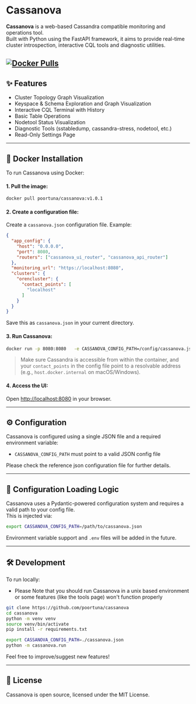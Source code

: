 # Cassanova

**Cassanova** is a web-based Cassandra compatible monitoring and operations tool.  
Built with Python using the FastAPI framework, 
it aims to provide real-time cluster introspection, 
interactive CQL tools and diagnostic utilities.

[![Docker Pulls](https://img.shields.io/docker/pulls/your-org/cassanova.svg)](https://hub.docker.com/r/poortuna/cassanova)
---

## ✨ Features

- Cluster Topology Graph Visualization
- Keyspace & Schema Exploration and Graph Visualization
- Interactive CQL Terminal with History
- Basic Table Operations
- Nodetool Status Visualization
- Diagnostic Tools (sstabledump, cassandra-stress, nodetool, etc.)
- Read-Only Settings Page 
---

## 🐳 Docker Installation

To run Cassanova using Docker:

#### 1. Pull the image:

```bash
docker pull poortuna/cassanova:v1.0.1
```

#### 2. Create a configuration file:

Create a `cassanova.json` configuration file. Example:

```json
{
  "app_config": {
    "host": "0.0.0.0",
    "port": 8080,
    "routers": ["cassanova_ui_router", "cassanova_api_router"]
  },
  "monitoring_url": "https://localhost:8080",
  "clusters": {
    "orencluster": {
      "contact_points": [
        "localhost"
      ]
    }
  }
}
```

Save this as `cassanova.json` in your current directory.

#### 3. Run Cassanova:

```bash
docker run -p 8080:8080   -e CASSANOVA_CONFIG_PATH=/config/cassanova.json   -v $(pwd)/cassanova.json:/config/cassanova.json   poortuna/cassanova:v1.0.1
```

> Make sure Cassandra is accessible from within the container, and your `contact_points` in the config file point to a resolvable address (e.g., `host.docker.internal` on macOS/Windows).

#### 4. Access the UI:

Open [http://localhost:8080](http://localhost:8080) in your browser.


---

## ⚙️ Configuration

Cassanova is configured using a single JSON file and a required environment variable:

- `CASSANOVA_CONFIG_PATH` must point to a valid JSON config file

Please check the reference json configuration file for further details.

---

## 📁 Configuration Loading Logic

Cassanova uses a Pydantic-powered configuration system and requires a valid path to your config file.  
This is injected via:

```bash
export CASSANOVA_CONFIG_PATH=/path/to/cassanova.json
```

Environment variable support and `.env` files will be added in the future.

---

## 🛠️ Development

To run locally:

- Please Note that you should run Cassanova in a unix based environment
  or some features (like the tools page) won't function properly

```bash
git clone https://github.com/poortuna/cassanova
cd cassanova
python -m venv venv
source venv/bin/activate
pip install -r requirements.txt

export CASSANOVA_CONFIG_PATH=./cassanova.json
python -m cassanova.run
```

Feel free to improve/suggest new features!

---

## 📄 License

Cassanova is open source, licensed under the MIT License.

